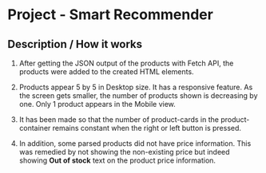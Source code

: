 # Project - Smart Recommender

## Description / How it works

1) After getting the JSON output of the products with Fetch API, the products were added to the created HTML elements.

2) Products appear 5 by 5 in Desktop size. It has a responsive feature. As the screen gets smaller, the number of products shown is decreasing by one. Only 1 product appears in the Mobile view.

3) It has been made so that the number of product-cards in the product-container remains constant when the right or left button is pressed.

4) In addition, some parsed products did not have price information. This was remedied by not showing the non-existing price but indeed showing **Out of stock** text on the product price information.
